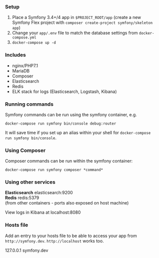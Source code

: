 ### Setup

1. Place a Symfony 3.4+/4 app in `$PROJECT_ROOT/app` (create a new Symfony Flex project with `composer create-project symfony/skeleton app`)
2. Change your `app/.env` file to match the database settings from `docker-compose.yml`
3. `docker-compose up -d`

### Includes

* nginx/PHP7.1
* MariaDB
* Composer
* Elasticsearch
* Redis
* ELK stack for logs (Elasticsearch, Logstash, Kibana)

### Running commands

Symfony commands can be run using the symfony container, e.g.

`docker-compose run symfony bin/console debug:router`

It will save time if you set up an alias within your shell for `docker-compose run symfony bin/console`.

### Using Composer

Composer commands can be run within the symfony container:

`docker-compose run symfony composer *command*`

### Using other services

**Elasticsearch** elasticsearch:9200  
**Redis** redis:5379  
(from other containers - ports also exposed on host machine)

View logs in Kibana at localhost:8080

### Hosts file

Add an entry to your hosts file to be able to access your app from `http://symfony.dev`. `http://localhost` works too.

127.0.0.1 symfony.dev